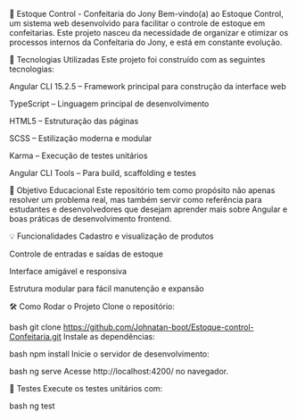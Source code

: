 🍰 Estoque Control - Confeitaria do Jony
Bem-vindo(a) ao Estoque Control, um sistema web desenvolvido para facilitar o controle de estoque em confeitarias. Este projeto nasceu da necessidade de organizar e otimizar os processos internos da Confeitaria do Jony, e está em constante evolução.

🚀 Tecnologias Utilizadas
Este projeto foi construído com as seguintes tecnologias:

Angular CLI 15.2.5 – Framework principal para construção da interface web

TypeScript – Linguagem principal de desenvolvimento

HTML5 – Estruturação das páginas

SCSS – Estilização moderna e modular

Karma – Execução de testes unitários

Angular CLI Tools – Para build, scaffolding e testes

🧠 Objetivo Educacional
Este repositório tem como propósito não apenas resolver um problema real, mas também servir como referência para estudantes e desenvolvedores que desejam aprender mais sobre Angular e boas práticas de desenvolvimento frontend.

💡 Funcionalidades
Cadastro e visualização de produtos

Controle de entradas e saídas de estoque

Interface amigável e responsiva

Estrutura modular para fácil manutenção e expansão

🛠️ Como Rodar o Projeto
Clone o repositório:

bash
git clone https://github.com/Johnatan-boot/Estoque-control-Confeitaria.git
Instale as dependências:

bash
npm install
Inicie o servidor de desenvolvimento:

bash
ng serve
Acesse http://localhost:4200/ no navegador.

🧪 Testes
Execute os testes unitários com:

bash
ng test
